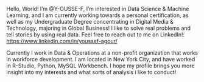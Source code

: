 Hello, World!
I’m @Y-OUSSE-F, 
I’m interested in Data Science & Machine Learning, and I am currently working towards a personal certification, as well as my Undergraduate Degree concentrating in Digital Media & Technology, majoring in Global Business!
I like to solve real problems and tell stories by using real data.
Feel free to reach out to me on LinkedIn!: https://www.linkedin.com/in/youssef-agour/

Currently I work in Data & Operations at a non-profit organization that works in workforce development. I am located in New York City, and have worked in R-Studio, Python, MySQL Workbench. I hope my profile brings you more insight into my interests and what sorts of analysis i like to conduct!
